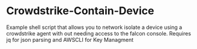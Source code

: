 Crowdstrike-Contain-Device
==========================
Example shell script that allows you to network isolate a device using a crowdstrike agent with out needing access to the falcon console.
Requires jq for json parsing and AWSCLI for Key Managment
